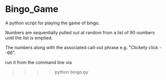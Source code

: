 # Bingo_Game
A python script for playing the game of bingo.

Numbers are sequentially pulled out at random from a list of 90 numbers until the list is emptied.

The numbers along with the associated call-out phrase e.g. "Clickety click --66".

run it from the command line via
>>>> python bingo.py
